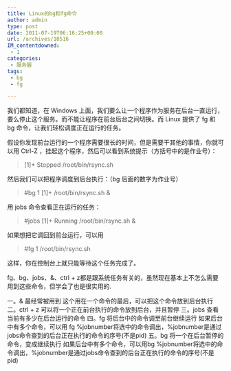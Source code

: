 ```yaml
---
title: Linux的bg和fg命令
author: admin
type: post
date: 2011-07-19T06:16:25+00:00
url: /archives/10516
IM_contentdowned:
 - 1
categories:
 - 服务器
tags:
 - bg
 - fg

---
```

我们都知道，在 Windows 上面，我们要么让一个程序作为服务在后台一直运行，要么停止这个服务。而不能让程序在前台后台之间切换。而 Linux 提供了 fg 和 bg 命令，让我们轻松调度正在运行的任务。

假设你发现前台运行的一个程序需要很长的时间，但是需要干其他的事情，你就可以用 Ctrl-Z ，挂起这个程序，然后可以看到系统提示（方括号中的是作业号）：

> [1]+ Stopped /root/bin/rsync.sh

然后我们可以把程序调度到后台执行：（bg 后面的数字为作业号）

> #bg 1
> [1]+ /root/bin/rsync.sh &

用 jobs 命令查看正在运行的任务：

> #jobs
> [1]+ Running /root/bin/rsync.sh &

如果想把它调回到前台运行，可以用

> #fg 1
> /root/bin/rsync.sh

这样，你在控制台上就只能等待这个任务完成了。

fg、bg、jobs、&、ctrl + z都是跟系统任务有关的，虽然现在基本上不怎么需要用到这些命令，但学会了也是很实用的.


一。& 最经常被用到
这个用在一个命令的最后，可以把这个命令放到后台执行
二。ctrl + z
可以将一个正在前台执行的命令放到后台，并且暂停
三。jobs
查看当前有多少在后台运行的命令
四。fg
将后台中的命令调至前台继续运行
如果后台中有多个命令，可以用 fg %jobnumber将选中的命令调出，%jobnumber是通过jobs命令查到的后台正在执行的命令的序号(不是pid)
五。bg
将一个在后台暂停的命令，变成继续执行
如果后台中有多个命令，可以用bg %jobnumber将选中的命令调出，%jobnumber是通过jobs命令查到的后台正在执行的命令的序号(不是pid)
